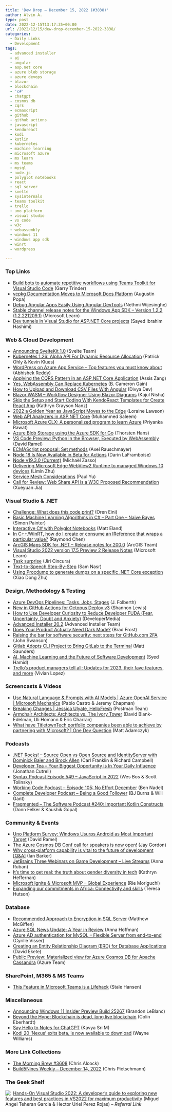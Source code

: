 ```yaml
---
title: 'Dew Drop – December 15, 2022 (#3838)'
author: Alvin A.
type: post
date: 2022-12-15T13:17:35+00:00
url: /2022/12/15/dew-drop-december-15-2022-3838/
categories:
  - Daily Links
  - Development
tags:
  - advanced installer
  - ai
  - angular
  - asp.net core
  - azure blob storage
  - azure devops
  - blazor
  - blockchain
  - 'c#'
  - chatgpt
  - cosmos db
  - cqrs
  - ecmascript
  - github
  - github actions
  - javascript
  - kendoreact
  - kodi
  - kotlin
  - kubernetes
  - machine learning
  - microsoft azure
  - ms learn
  - ms teams
  - mysql
  - node.js
  - polyglot notebooks
  - react
  - sql server
  - svelte
  - sysinternals
  - teams toolkit
  - trello
  - uno platform
  - visual studio
  - vs code
  - w3c
  - webassembly
  - windows 11
  - windows app sdk
  - winrt
  - wordpress

---
```

### <a name="top"></a>Top Links

  * <a href="https://devblogs.microsoft.com/microsoft365dev/build-bots-to-automate-repetitive-workflows-using-teams-toolkit-for-visual-studio-code/" target="_blank" rel="noopener">Build bots to automate repetitive workflows using Teams Toolkit for Visual Studio Code</a> (Garry Trinder)
  * <a href="https://devblogs.microsoft.com/cppblog/vcpkg-documentation-moves-to-microsoft-docs-platform/" target="_blank" rel="noopener">vcpkg Documentation Moves to Microsoft Docs Platform</a> (Augustin Popa)
  * <a href="https://www.syncfusion.com/blogs/post/debug-angular-apps-easily-using-angular-devtools.aspx?utm_source=alvinashcraft&utm_medium=email&utm_campaign=alvinashcraft_blog_edmdec22" target="_blank" rel="noopener">Debug Angular Apps Easily Using Angular DevTools</a> (Nethmi Wijesinghe)
  * <a href="https://learn.microsoft.com/en-us/windows/apps/windows-app-sdk/stable-channel#version-122-122212091" target="_blank" rel="noopener">Stable channel release notes for the Windows App SDK &#8211; Version 1.2.2 (1.2.221209.1)</a> (Microsoft Learn)
  * <a href="https://devblogs.microsoft.com/visualstudio/dev-tunnels-in-visual-studio-for-asp-net-core-projects/" target="_blank" rel="noopener">Dev tunnels in Visual Studio for ASP.NET Core projects</a> (Sayed Ibrahim Hashimi)



### <a name="web"></a>Web & Cloud Development

  * <a href="https://svelte.dev/blog/announcing-sveltekit-1.0" target="_blank" rel="noopener">Announcing SvelteKit 1.0</a> (Svelte Team)
  * <a href="https://kubernetes.io/blog/2022/12/15/dynamic-resource-allocation/" target="_blank" rel="noopener">Kubernetes 1.26: Alpha API For Dynamic Resource Allocation</a> (Patrick Ohly & Kevin Klues)
  * <a href="https://techcommunity.microsoft.com/t5/apps-on-azure-blog/wordpress-on-azure-app-service-top-features-you-must-know-about/ba-p/3697873" target="_blank" rel="noopener">WordPress on Azure App Service &#8211; Top features you must know about</a> (Abhishek Reddy)
  * <a href="https://www.telerik.com/blogs/applying-cqrs-pattern-aspnet-core-application" target="_blank" rel="noopener">Applying the CQRS Pattern in an ASP.NET Core Application</a> (Assis Zang)
  * <a href="https://thenewstack.io/yes-webassembly-can-replace-kubernetes/" target="_blank" rel="noopener">Yes, WebAssembly Can Replace Kubernetes</a> (B. Cameron Gain)
  * <a href="https://code.tutsplus.com/tutorials/how-to-upload-and-download-csv-files-with-angularjs--cms-31489" target="_blank" rel="noopener">How to Upload and Download CSV Files With Angular</a> (Divya Dev)
  * <a href="https://www.c-sharpcorner.com/article/blazor-wasm-workflow-designer-using-blazor-diagrams2/" target="_blank" rel="noopener">Blazor WASM &#8211; Workflow Designer Using Blazor Diagrams</a> (Kajul Nisha)
  * <a href="https://www.telerik.com/blogs/skip-setup-start-coding-kendoreact-templates-create-react-app" target="_blank" rel="noopener">Skip the Setup and Start Coding With KendoReact Templates for Create React App</a> (Kathryn Grayson Nanz)
  * <a href="https://thenewstack.io/2022-a-golden-year-as-javascript-moves-to-the-edge/" target="_blank" rel="noopener">2022 a Golden Year as JavaScript Moves to the Edge</a> (Loraine Lawson)
  * <a href="https://code-maze.com/web-api-analyzers-aspnetcore/" target="_blank" rel="noopener">Web API Analyzers in ASP.NET Core</a> (Muhammed Saleem)
  * <a href="https://azure.microsoft.com/blog/microsoft-azure-clx-a-personalized-program-to-learn-azure/" target="_blank" rel="noopener">Microsoft Azure CLX: A personalized program to learn Azure</a> (Priyanka Rawat)
  * <a href="https://www.thorsten-hans.com/azure-blob-storage-using-azure-sdk-for-golang/" target="_blank" rel="noopener">Azure Blob Storage using the Azure SDK for Go</a> (Thorsten Hans)
  * <a href="https://visualstudiomagazine.com/articles/2022/12/14/vs-code-python-web.aspx" target="_blank" rel="noopener">VS Code Preview: Python in the Browser, Executed by WebAssembly</a> (David Ramel)
  * <a href="https://2ality.com/2022/12/set-methods.html" target="_blank" rel="noopener">ECMAScript proposal: Set methods</a> (Axel Rauschmayer)
  * <a href="https://auth0.com/blog/node-18-is-now-available-in-beta-for-actions/" target="_blank" rel="noopener">Node 18 Is Now Available in Beta for Actions</a> (Darin LaFramboise)
  * <a href="https://nodejs.org/en/blog/release/v19.3.0" target="_blank" rel="noopener">Node v19.3.0 (Current)</a> (Michaël Zasso)
  * <a href="https://blogs.windows.com/msedgedev/2022/12/14/delivering-microsoft-edge-webview2-runtime-to-managed-windows-10-devices/" target="_blank" rel="noopener">Delivering Microsoft Edge WebView2 Runtime to managed Windows 10 devices</a> (Limin Zhu)
  * <a href="https://dev.to/azure/service-mesh-considerations-2p4b" target="_blank" rel="noopener">Service Mesh Considerations</a> (Paul Yu)
  * <a href="https://www.w3.org/blog/news/archives/9773" target="_blank" rel="noopener">Call for Review: Web Share API is a W3C Proposed Recommendation</a> (Xueyuan Jia)



### <a name="dotnet"></a>Visual Studio & .NET

  * <a href="https://ayende.com/blog/198689-B/challenge-what-does-this-code-print?Key=57f95b74-a234-4382-8fa5-f02fb82d19b4" target="_blank" rel="noopener">Challenge: What does this code print?</a> (Oren Eini)
  * <a href="https://www.thecodepainter.co.uk/blog/20221215/machinelearning-01-naivebayes" target="_blank" rel="noopener">Basic Machine Learning Algorithms in C# &#8211; Part One &#8211; Naive Bayes</a> (Simon Painter)
  * <a href="https://newdevsguide.com/2022/12/14/polyglot-notebooks-csharp/" target="_blank" rel="noopener">Interactive C# with Polyglot Notebooks</a> (Matt Eland)
  * <a href="https://devblogs.microsoft.com/oldnewthing/20221214-00/?p=107589" target="_blank" rel="noopener">In C++/WinRT, how do I create or consume an IReference that wraps a particular value?</a> (Raymond Chen)
  * <a href="https://developers.arcgis.com/net/release-notes/release-notes-for-200-0/" target="_blank" rel="noopener">ArcGIS Maps SDK for .NET &#8211; Release notes for 200.0</a> (ArcGIS Team)
  * <a href="https://learn.microsoft.com/en-us/visualstudio/releases/2022/release-notes-preview#1750-pre20--visual-studio-2022-version-175-preview-2" target="_blank" rel="noopener">Visual Studio 2022 version 17.5 Preview 2 Release Notes</a> (Microsoft Learn)
  * <a href="https://www.tabsoverspaces.com/233913-task-idisposable-surprise?utm_source=feed" target="_blank" rel="noopener">Task<IDisposable> surprise</a> (Jiri Cincura)
  * <a href="https://samnasr.blogspot.com/2022/12/text-to-speech-step-by-step.html" target="_blank" rel="noopener">Text-to-Speech Step-By-Step</a> (Sam Nasr)
  * <a href="https://techcommunity.microsoft.com/t5/iis-support-blog/using-procdump-to-generate-dumps-on-a-specific-net-core/ba-p/3696702" target="_blank" rel="noopener">Using Procdump to generate dumps on a specific .NET Core exception</a> (Xiao Dong Zhu)



### <a name="design"></a>Design, Methodology & Testing

  * <a href="https://techcommunity.microsoft.com/t5/healthcare-and-life-sciences/azure-devops-pipelines-tasks-jobs-stages/ba-p/3694772" target="_blank" rel="noopener">Azure DevOps Pipelines: Tasks, Jobs, Stages</a> (J. Folberth)
  * <a href="https://octopus.com/blog/github-actions-for-octopus-deploy-v3" target="_blank" rel="noopener">New in GitHub Actions for Octopus Deploy v3</a> (Shannon Lewis)
  * <a href="https://developermedia.com/how-to-use-developer-curiosity-to-reduce-fear/" target="_blank" rel="noopener">How to Use Developer Curiosity to Reduce Developer FUDA (Fear, Uncertainty, Doubt and Anxiety)</a> (DeveloperMedia)
  * <a href="https://www.advancedinstaller.com/release-20.2.html" target="_blank" rel="noopener">Advanced Installer 20.2</a> (Advanced Installer Team)
  * <a href="https://bradfrost.com/blog/link/does-your-product-actually-need-dark-mode/" target="_blank" rel="noopener">Does Your Product Actually Need Dark Mode?</a> (Brad Frost)
  * <a href="https://github.blog/2022-12-14-raising-the-bar-for-software-security-next-steps-for-github-com-2fa/" target="_blank" rel="noopener">Raising the bar for software security: next steps for GitHub.com 2FA</a> (John Swanson)
  * <a href="https://www.infoq.com/news/2022/12/gitlab-adopts-glab-cli/?utm_campaign=infoq_content&utm_source=infoq&utm_medium=feed&utm_term=global" target="_blank" rel="noopener">Gitlab Adopts CLI Project to Bring GitLab to the Terminal</a> (Matt Saunders)
  * <a href="https://thenewstack.io/ai-machine-learning-and-the-future-of-software-development/" target="_blank" rel="noopener">AI, Machine Learning and the Future of Software Development</a> (Syed Hamid)
  * <a href="https://blog.trello.com/enterprise/product-managers-updates" target="_blank" rel="noopener">Trello&#8217;s product managers tell all: Updates for 2023, their fave features, and more</a> (Vivian Lopez)



### <a name="videos"></a>Screencasts & Videos

  * <a href="http://www.youtube.com/watch?v=3t3qZu1Dy1k" target="_blank" rel="noopener">Use Natural Language & Prompts with AI Models | Azure OpenAI Service | Microsoft Mechanics</a> (Pablo Castro & Jeremy Chapman)
  * <a href="http://www.youtube.com/watch?v=dZqvCaWw0Sg" target="_blank" rel="noopener">Breaking Changes | Jessica Ulyate, HelloFresh</a> (Postman Team)
  * <a href="http://www.youtube.com/watch?v=2ezIiYHLXhc" target="_blank" rel="noopener">Armchair Architects: Architects vs. The Ivory Tower</a> (David Blank-Edelman, Uli Homann & Eric Charran)
  * <a href="http://www.youtube.com/watch?v=__tTI76tbsM" target="_blank" rel="noopener">What have TitletownTech portfolio companies been able to achieve by partnering with Microsoft? | One Dev Question</a> (Matt Adamczyk)



### <a name="podcasts"></a>Podcasts

  * <a href="https://www.spreaker.com/user/16677006/dotnetrocks-1824-source-open-vs-open-sou" target="_blank" rel="noopener">.NET Rocks! &#8211; Source Open vs Open Source and IdentityServer with Dominick Baier and Brock Allen</a> (Carl Franklin & Richard Campbell)
  * <a href="https://developertea.com/episodes/29475897-7d41-47bf-b91b-a52445a462cb" target="_blank" rel="noopener">Developer Tea &#8211; Your Biggest Opportunity is In Your Daily Influence</a> (Jonathan Cutrell)
  * <a href="https://syntax.fm/show/549/javascript-in-2022" target="_blank" rel="noopener">Syntax Podcast Episode 549 &#8211; JavaScript in 2022</a> (Wes Bos & Scott Tolinsky)
  * <a href="https://www.bennadel.com/blog/4368-working-code-podcast-episode-105-no-effort-december.htm" target="_blank" rel="noopener">Working Code Podcast &#8211; Episode 105: No Effort December</a> (Ben Nadel)
  * <a href="https://completedeveloperpodcast.com/being-a-good-follower/" target="_blank" rel="noopener">Complete Developer Podcast &#8211; Being a Good Follower</a> (BJ Burns & Will Gant)
  * <a href="https://fragmentedpodcast.com/episodes/240/" target="_blank" rel="noopener">Fragmented &#8211; The Software Podcast #240: Important Kotlin Constructs</a> (Donn Felker & Kaushik Gopal)



### <a name="events"></a>Community & Events

  * <a href="https://visualstudiomagazine.com/articles/2022/12/14/uno-platform-survey.aspx" target="_blank" rel="noopener">Uno Platform Survey: Windows Usurps Android as Most Important Target</a> (David Ramel)
  * <a href="https://devblogs.microsoft.com/cosmosdb/the-azure-cosmos-db-conf-call-for-speakers-is-now-open/" target="_blank" rel="noopener">The Azure Cosmos DB Conf call for speakers is now open!</a> (Jay Gordon)
  * <a href="https://betanews.com/2022/12/09/why-cross-platform-capability-is-vital-to-the-future-of-development-qa/" target="_blank" rel="noopener">Why cross-platform capability is vital to the future of development [Q&A]</a> (Ian Barker)
  * <a href="https://blog.jetbrains.com/dotnet/2022/12/14/jetbrains-three-webinars-on-game-development-live-streams/" target="_blank" rel="noopener">JetBrains Three Webinars on Game Development – Live Streams</a> (Anna Ruban)
  * <a href="https://www.thoughtworks.com/insights/blog/diversity-equity-and-inclusion/gender-diversity-in-tech" target="_blank" rel="noopener">It’s time to get real: the truth about gender diversity in tech</a> (Kathryn Heffernan)
  * <a href="https://techcommunity.microsoft.com/t5/microsoft-mvp-award-program-blog/microsoft-ignite-amp-microsoft-mvp-global-experience/ba-p/3692189" target="_blank" rel="noopener">Microsoft Ignite & Microsoft MVP &#8211; Global Experience</a> (Rie Moriguchi)
  * <a href="https://blogs.microsoft.com/on-the-issues/2022/12/14/expanding-africa-connectivity-skills/" target="_blank" rel="noopener">Expanding our commitments in Africa: Connectivity and skills</a> (Teresa Hutson)



### <a name="sql"></a>Database

  * <a href="https://www.sqlservercentral.com/blogs/recommended-approach-to-encryption-in-sql-server" target="_blank" rel="noopener">Recommended Approach to Encryption in SQL Server</a> (Matthew McGiffen)
  * <a href="https://techcommunity.microsoft.com/t5/azure-sql-blog/azure-sql-news-update-a-year-in-review/ba-p/3697120" target="_blank" rel="noopener">Azure SQL News Update: A Year in Review</a> (Anna Hoffman)
  * <a href="https://techcommunity.microsoft.com/t5/azure-database-for-mysql-blog/azure-ad-authentication-for-mysql-flexible-server-from-end-to/ba-p/3696353" target="_blank" rel="noopener">Azure AD authentication for MySQL &#8211; Flexible Server from end-to-end</a> (Cyrille Visser)
  * <a href="https://www.mssqltips.com/sqlservertip/7484/build-erd-for-database-applications/" target="_blank" rel="noopener">Creating an Entity Relationship Diagram (ERD) for Database Applications</a> (David Ekete)
  * <a href="https://azure.microsoft.com/en-us/updates/public-preview-materialized-view-for-azure-cosmos-db-for-apache-cassandra/" target="_blank" rel="noopener">Public Preview: Materialized view for Azure Cosmos DB for Apache Cassandra</a> (Azure Team)



### <a name="sp"></a>SharePoint, M365 & MS Teams

  * <a href="https://techcommunity.microsoft.com/t5/microsoft-teams-community-blog/this-feature-in-microsoft-teams-is-a-lifehack/ba-p/3697248" target="_blank" rel="noopener">This Feature in Microsoft Teams is a Lifehack</a> (Stale Hansen)



### <a name="misc"></a>Miscellaneous

  * <a href="https://blogs.windows.com/windows-insider/2022/12/14/announcing-windows-11-insider-preview-build-25267/" target="_blank" rel="noopener">Announcing Windows 11 Insider Preview Build 25267</a> (Brandon LeBlanc)
  * <a href="https://blog.scottlogic.com/2022/12/15/beyond-the-hype-blockchain-is-dead-long-live-blockchain.html" target="_blank" rel="noopener">Beyond the Hype: Blockchain is dead, long live blockchain</a> (Colin Eberhardt)
  * <a href="https://www.zoho.com/blog/notebook/say-hello-to-notesforchatgpt.html" target="_blank" rel="noopener">Say Hello to Notes for ChatGPT</a> (Kavya Sri M)
  * <a href="https://betanews.com/2022/12/15/kodi-20-nexus-rc/" target="_blank" rel="noopener">Kodi 20 &#8216;Nexus&#8217; exits beta, is now available to download</a> (Wayne Williams)



### <a name="links"></a>More Link Collections

  * <a href="https://blog.cwa.me.uk/2022/12/15/the-morning-brew-3608/" target="_blank" rel="noopener">The Morning Brew #3608</a> (Chris Alcock)
  * <a href="https://build5nines.com/build5nines-weekly-december-14-2022/" target="_blank" rel="noopener">Build5Nines Weekly – December 14, 2022</a> (Chris Pietschmann)



### <a name="shelf"></a>The Geek Shelf

<a href="https://www.amazon.com/dp/1801810540/?tag=amavin-20" target="_blank" rel="noopener"><img decoding="async" align="left" style="margin: 0px 4px 0px 0px; border: 0px currentcolor; border-image: none; float: left; display: inline; background-image: none;" src="https://m.media-amazon.com/images/W/WEBP_402378-T1/images/I/413SNvVkj5L._SS135_.jpg" border="0" /></a>&nbsp;<a href="https://www.amazon.com/dp/1801810540/?tag=amavin-20" target="_blank" rel="noopener">Hands-On Visual Studio 2022: A developer&#8217;s guide to exploring new features and best practices in VS2022 for maximum productivity</a> (Miguel Angel Teheran Garcia & Hector Uriel Perez Rojas) _&#8211; Referral Link_